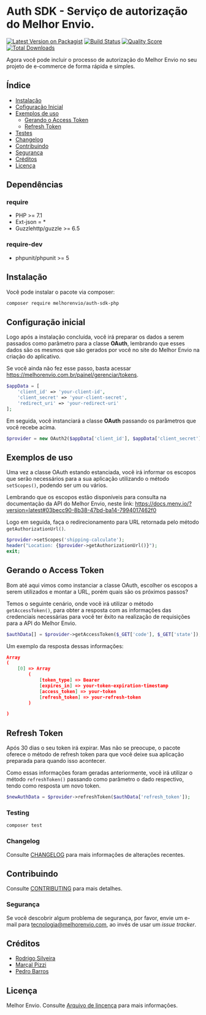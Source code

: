 # Auth SDK - Serviço de autorização do Melhor Envio.

[![Latest Version on Packagist](https://img.shields.io/packagist/v/melhorenvio/shipment-sdk-php.svg?style=flat-square)](https://packagist.org/packages/melhorenvio/shipment-sdk-php)
[![Build Status](https://img.shields.io/travis/melhorenvio/shipment-sdk-php/master.svg?style=flat-square)](https://travis-ci.org/melhorenvio/shipment-sdk-php)
[![Quality Score](https://img.shields.io/scrutinizer/g/melhorenvio/shipment-sdk-php.svg?style=flat-square)](https://scrutinizer-ci.com/g/melhorenvio/shipment-sdk-php)
[![Total Downloads](https://img.shields.io/packagist/dt/melhorenvio/shipment-sdk-php.svg?style=flat-square)](https://packagist.org/packages/melhorenvio/shipment-sdk-php)

Agora você pode incluir o processo de autorização do Melhor Envio no seu projeto de e-commerce de forma rápida e simples.

## Índice

* [Instalação](#instalacao)
* [Cofiguração Inicial](#configuração-inicial)
* [Exemplos de uso](#exemplos-de-uso)
    * [Gerando o Access Token](#gerando-o-access-token)
    * [Refresh Token](#refresh-token)
* [Testes](##Testes)
* [Changelog](##Changelog)
* [Contribuindo](##Contribuindo)
* [Segurança](##Segurança)
* [Créditos](##Créditos)
* [Licença](##Licença)

## Dependências

### require
* PHP >= 7.1
* Ext-json = *
* Guzzlehttp/guzzle >= 6.5

### require-dev
* phpunit/phpunit >= 5


## Instalação

Você pode instalar o pacote via composer:

```bash
composer require melhorenvio/auth-sdk-php
```

## Configuração inicial

Logo após a instalação concluída, você irá preparar os dados a serem passados como parâmetro para a classe **OAuth**, lembrando que esses dados são os mesmos que são gerados por você no site do Melhor Envio na criação do aplicativo.

Se você ainda não fez esse passo, basta acessar https://melhorenvio.com.br/painel/gerenciar/tokens.

```php
$appData = [
    'client_id' => 'your-client-id',
    'client_secret' => 'your-client-secret',
    'redirect_uri' => 'your-redirect-uri'
];
```

Em seguida, você instanciará a classe **OAuth** passando os parâmetros que você recebe acima.

``` php
$provider = new OAuth2($appData['client_id'], $appData['client_secret'], $appData['redirect_uri']);
```


## Exemplos de uso

Uma vez a classe OAuth estando estanciada, você irá informar os escopos que serão necessários para a sua aplicação utilizando o método ```setScopes()```, podendo ser um ou vários.

Lembrando que os escopos estão disponíveis para consulta na documentação da API do Melhor Envio, neste link: https://docs.menv.io/?version=latest#03becc90-8b38-47bd-ba14-7994017462f0

Logo em seguida, faça o redirecionamento para URL retornada pelo método ```getAuthorizationUrl()```.


```php
$provider->setScopes('shipping-calculate');
header("Location: {$provider->getAuthorizationUrl()}");
exit;
```


## Gerando o Access Token

Bom até aqui vimos como instanciar a classe OAuth, escolher os escopos a serem utilizados e montar a URL, porém quais
são os próximos passos? 

Temos o seguinte cenário, onde você irá utilizar o método ```getAccessToken()```, para obter a resposta com as informações das credenciais necessárias para você ter êxito na realização de requisições para a API do Melhor Envio.

```php
$authData[] = $provider->getAccessToken($_GET['code'], $_GET['state']);
```

Um exemplo da resposta dessas informações:

```json
Array
(
    [0] => Array
        (
            [token_type] => Bearer
            [expires_in] => your-token-expiration-timestamp
            [access_token] => your-token
            [refresh_token] => your-refresh-token
        )

)
```


## Refresh Token

Após 30 dias o seu token irá expirar. Mas não se preocupe, o pacote oferece o método de refresh token para que você deixe sua aplicação preparada para quando isso acontecer.

Como essas informações foram geradas anteriormente, você irá utilizar o método ```refreshToken()``` passando como parâmetro o dado respectivo, tendo como resposta um novo token.

```php
$newAuthData = $provider->refreshToken($authData['refresh_token']);
```


### Testing

``` bash
composer test
```

### Changelog

Consulte [CHANGELOG](CHANGELOG.md) para mais informações de alterações recentes.

## Contribuindo

Consulte [CONTRIBUTING](CONTRIBUTING.md) para mais detalhes.

### Segurança

Se você descobrir algum problema de segurança, por favor, envie um e-mail para tecnologia@melhorenvio.com, ao invés de usar um *issue tracker*.

## Créditos

- [Rodrigo Silveira](https://github.com/rodriigogs)
- [Marçal Pizzi](https://github.com/marcalpizzi)
- [Pedro Barros](https://github.com/pedrobarros05)

## Licença

Melhor Envio. Consulte [Arquivo de lincença](LICENSE.md) para mais informações.
